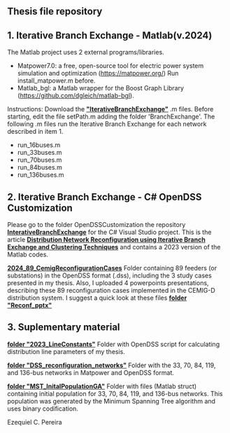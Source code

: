## Thesis file repository

## 1. Iterative Branch Exchange - Matlab(v.2024)
The Matlab project uses 2 external programs/libraries.
- Matpower7.0: a free, open-source tool for electric power system simulation and optimization (https://matpower.org/) Run install_matpower.m before.
- Matlab_bgl: a Matlab wrapper for the Boost Graph Library (https://github.com/dgleich/matlab-bgl).

Instructions: Download the [**"IterativeBranchExchange"**](https://github.com/Zecao/ThesisFiles/tree/master/2024_IterativeBranchExchange) .m files. Before starting, edit the file setPath.m adding the folder 'BranchExchange'. The following .m files run the Iterative Branch Exchange for each network described in item 1.
- run_16buses.m
- run_33buses.m
- run_70buses.m
- run_84buses.m
- run_136buses.m

## 2. Iterative Branch Exchange - C# OpenDSS Customization 
Please go to the folder OpenDSSCustomization the repository [**InterativeBranchExchange**](https://github.com/Zecao/IterativeBranchExchange/tree/master) for the C# Visual Studio project. This is the article [**Distribution Network Reconfiguration using Iterative Branch Exchange and Clustering Techniques**](https://www.mdpi.com/1996-1073/16/5/2395) and contains a 2023 version of the Matlab codes.

[**2024_89_CemigReconfigurationCases**](https://github.com/Zecao/ThesisFiles/tree/master/2024_89_CemigReconfigurationCases)
Folder containing 89 feeders (or substations) in the OpenDSS format (.dss), including the 3 study cases presented in my thesis. Also, I uploaded 4 powerpoints presentations, describing these 89 reconfiguration cases implemented in the CEMIG-D distribution system. I suggest a quick look at these files [**folder "Reconf_pptx"**](https://github.com/Zecao/ThesisFiles/tree/master/2024_SupMaterial/Reconf_pptx)

## 3. Suplementary material
[**folder "2023_LineConstants"**](https://github.com/Zecao/ThesisFiles/tree/master/2024_SupMaterial/2023_LineConstants)
Folder with OpenDSS script for calculating distribution line parameters of my thesis.

[**folder "DSS_reconfiguration_networks"**](https://github.com/Zecao/ThesisFiles/tree/master/2024_SupMaterial/DSS_reconfiguration_networks)
Folder with the 33, 70, 84, 119, and 136-bus networks in Matpower and OpenDSS format.

[**folder "MST_InitalPopulationGA"**](https://github.com/Zecao/ThesisFiles/tree/master/2024_SupMaterial/MST_InitalPopulationGA)
Folder with files (Matlab struct) containing initial population for 33, 70, 84, 119, and 136-bus networks. This population was generated by the Minimum Spanning Tree algorithm and uses binary codification.

Ezequiel C. Pereira
